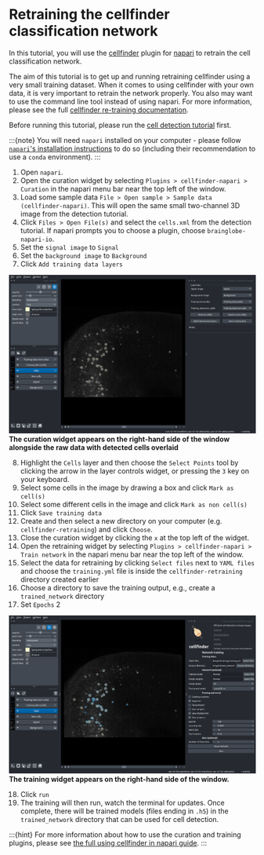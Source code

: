 # Retraining the cellfinder classification network


In this tutorial, you will use the [cellfinder](../documentation/cellfinder/index) plugin for 
[napari](https://napari.org) to retrain the cell classification network.

The aim of this tutorial is to get up and running retraining cellfinder using a very small training dataset. When it 
comes to using cellfinder with your own data, it is very important to retrain the network properly. You also may want to
 use the command line tool instead of using napari. For more information, please see the full 
[cellfinder re-training documentation](/documentation/cellfinder/user-guide/training/index).

Before running this tutorial, please run the [cell detection tutorial](./cellfinder-detection) first.

:::{note}
You will need `napari` installed on your computer - please follow 
[`napari`'s installation instructions](https://napari.org/stable/tutorials/fundamentals/installation.html) to do so 
(including their recommendation to use a `conda` environment).
:::

1. Open `napari`.
2. Open the curation widget by selecting `Plugins > cellfinder-napari > Curation` in the napari menu bar near the top left of the window.
3. Load some sample data `File > Open sample > Sample data (cellfinder-napari)`. This will open the same small two-channel 3D image from the detection tutorial.
4. Click `Files > Open File(s)` and select the `cells.xml` from the detection tutorial. If napari prompts you to choose a plugin, choose `brainglobe-napari-io`.
5. Set the `signal image` to `Signal`
6. Set the `background image` to `Background`
7. Click `Add training data layers`

![cellfinder curation widget](./images/cellfinder-napari/cellfinder-napari-curation.png)
**The curation widget appears on the right-hand side of the window alongside the raw data with detected cells overlaid**

8. Highlight the `Cells` layer and then choose the `Select Points` tool by clicking the arrow in the layer controls 
widget, or pressing the `3` key on your keyboard.
9. Select some cells in the image by drawing a box and click `Mark as cell(s)`
10. Select some different cells in the image and click `Mark as non cell(s)`
11. Click `Save training data`
12. Create and then select a new directory on your computer (e.g. `cellfinder-retraining`) and click `Choose`.
13. Close the curation widget by clicking the `x` at the top left of the widget.
14. Open the retraining widget by selecting `Plugins > cellfinder-napari > Train network` in the napari menu bar near the top left of the window.
15. Select the data for retraining by clicking `Select files` next to `YAML files` and choose the `training.yml` file 
is inside the `cellfinder-retraining` directory created earlier
16. Choose a directory to save the training output, e.g., create a `trained_network` directory
17. Set `Epochs` 2

![cellfinder training widget](./images/cellfinder-napari/cellfinder-napari-training.png)
**The training widget appears on the right-hand side of the window.**

18. Click `run`
19. The training will then run, watch the terminal for updates. Once complete, there will be trained models
(files ending in `.h5`) in the `trained_network` directory that can be used for cell detection.

:::{hint}
For more information about how to use the curation and training plugins, please see 
[the full using cellfinder in napari guide](../documentation/cellfinder/user-guide/napari-plugin/index).
:::
